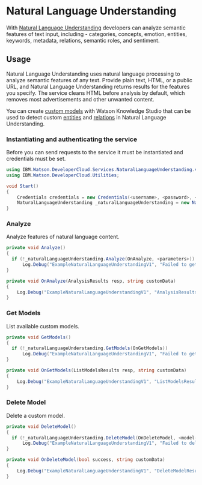 # Natural Language Understanding

With [Natural Language Understanding][natural_language_understanding] developers can analyze semantic features of text input, including - categories, concepts, emotion, entities, keywords, metadata, relations, semantic roles, and sentiment.

## Usage
Natural Language Understanding uses natural language processing to analyze semantic features of any text. Provide plain text, HTML, or a public URL, and Natural Language Understanding returns results for the features you specify. The service cleans HTML before analysis by default, which removes most advertisements and other unwanted content.

You can create [custom models][custom_models] with Watson Knowledge Studio that can be used to detect custom [entities][entities] and [relations][relations] in Natural Language Understanding.

### Instantiating and authenticating the service
Before you can send requests to the service it must be instantiated and credentials must be set.
```cs
using IBM.Watson.DeveloperCloud.Services.NaturalLanguageUnderstanding.v2;
using IBM.Watson.DeveloperCloud.Utilities;

void Start()
{
    Credentials credentials = new Credentials(<username>, <password>, <url>);
    NaturalLanguageUnderstanding _naturalLanguageUnderstanding = new NaturalLanguageUnderstanding(credentials);
}
```

### Analyze
Analyze features of natural language content.
```cs
private void Analyze()
{
  if (!_naturalLanguageUnderstanding.Analyze(OnAnalyze, <parameters>))
      Log.Debug("ExampleNaturalLanguageUnderstandingV1", "Failed to get models.");
}

private void OnAnalyze(AnalysisResults resp, string customData)
{
    Log.Debug("ExampleNaturalLanguageUnderstandingV1", "AnalysisResults: {0}", customData.ToString());
}
```



### Get Models
List available custom models.
```cs
private void GetModels()
{
  if (!_naturalLanguageUnderstanding.GetModels(OnGetModels))
      Log.Debug("ExampleNaturalLanguageUnderstandingV1", "Failed to get models.");
}

private void OnGetModels(ListModelsResults resp, string customData)
{
    Log.Debug("ExampleNaturalLanguageUnderstandingV1", "ListModelsResult: {0}", customData.ToString());
}
```



### Delete Model
Delete a custom model.
```cs
private void DeleteModel()
{
  if (!_naturalLanguageUnderstanding.DeleteModel(OnDeleteModel, <model-id>))
      Log.Debug("ExampleNaturalLanguageUnderstandingV1", "Failed to delete model.");
}

private void OnDeleteModel(bool success, string customData)
{
    Log.Debug("ExampleNaturalLanguageUnderstandingV1", "DeleteModelResult: {0}", success);
}
```

[natural_language_understanding]: https://www.ibm.com/watson/developercloud/doc/natural-language-understanding/index.html
[custom_models]: https://www.ibm.com/watson/developercloud/doc/natural-language-understanding/customizing.html
[entities]: https://www.ibm.com/watson/developercloud/natural-language-understanding/api/v1/#entities
[relations]: https://www.ibm.com/watson/developercloud/natural-language-understanding/api/v1/#relations

